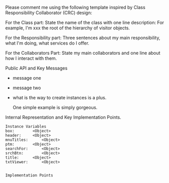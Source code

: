 Please comment me using the following template inspired by Class Responsibility Collaborator (CRC) design:

For the Class part:  State the name of the class with one line description: For example, I'm xxx the root of the hierarchy of visitor objects.

For the Responsibility part: Three sentences about my main responsibility, what I'm doing, what services do I offer.

For the Collaborators Part: State my main collaborators and one line about how I interact with them. 

Public API and Key Messages

- message one   
- message two 
- what is the way to create instances is a plus.

   One simple example is simply gorgeous.
 
Internal Representation and Key Implementation Points.

    Instance Variables
	box:		<Object>
	header:		<Object>
	mnuTitles:		<Object>
	ptm:		<Object>
	searchFor:		<Object>
	srchBtn:		<Object>
	title:		<Object>
	txtViewer:		<Object>


    Implementation Points